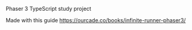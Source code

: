 Phaser 3 TypeScript study project

Made with this guide https://ourcade.co/books/infinite-runner-phaser3/
